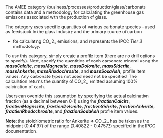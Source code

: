 The AMEE category /business/processes/production/glass/carbonate
contains data and a methodology for calculating the greenhouse gas
emissions associated with the production of glass.

The category uses specific quantities of various carbonate species -
used as feedstock in the glass industry and the primary source of carbon
- for calculating CO,,2,, emissions, and represents the IPCC *Tier 3*
methodology.

To use this category, simply create a profile item (there are no drill
options to specify). Next, specify the quantities of each carbonate
mineral using the ***massCalcite***, ***massMagnesite***,
***massDolomite***, ***massSiderite***, ***massAnkerite***,
***massRhodochrosite***, and ***massSodaAsh***, profile item values. Any
carbonate types not used need not be specified. The calculation returns
the quantity of CO,,2,, emitted assuming 100% calcination of each.

Users can override this assumption by specifying the actual calcination
fraction (as a decimal between 0-1) using the ***fractionCalcite***,
***fractionMagnesite***, ***fractionDolomite***, ***fractionSiderite***,
***fractionAnkerite***, ***fractionRhodochrosite***, and
***fractionSodaAsh*** profile item values.

**Note**: the stoichiometric ratio for Ankerite =\> CO,,2,, has be taken
as the midpoint (0.44197) of the range (0.40822 − 0.47572) specified in
the IPCC documentation.
